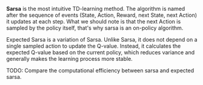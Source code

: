 **Sarsa** is the most intuitive TD-learning method. The algorithm is named after the sequence of events (State, Action, Reward, next State, next Action) it updates at each step. What we should note is that the next Action is sampled by the policy itself, that's why sarsa is an on-policy algorithm.

Expected Sarsa is a variation of Sarsa. Unlike Sarsa, it does not depend on a single sampled action to update the Q-value. Instead, it calculates the expected Q-value based on the current policy, which reduces variance and generally makes the learning process more stable.

TODO: Compare the computational efficiency between sarsa and expected sarsa.
